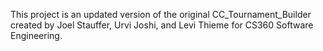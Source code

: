 This project is an updated version of the original CC_Tournament_Builder created by Joel Stauffer, Urvi Joshi, and Levi Thieme for CS360 Software Engineering.
